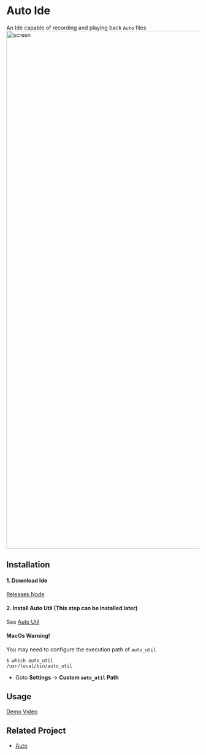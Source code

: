 # Auto Ide

An Ide capable of recording and playing back `Auto` files
<img width="1351" alt="screen" src="https://user-images.githubusercontent.com/28224568/110473308-5a0e8a80-8119-11eb-8d49-d00a9dbefa1b.png">


## Installation

#### 1. Download Ide

[Releases Node](https://github.com/auto-flutter/auto_ide/releases)

#### 2. Install Auto Util (This step can be installed later)
See [Auto Util](https://github.com/auto-flutter/auto_util)

#### MacOs Warning!
You may need to configure the execution path of `auto_util`
```
$ which auto_util
/usr/local/bin/auto_util
```
- Goto **Settings** -> **Custom `auto_util` Path**


## Usage
[Demo Video](https://user-images.githubusercontent.com/28224568/110477128-c12e3e00-811d-11eb-9749-e35f359531f3.mp4)

## Related Project
- [Auto](https://github.com/auto-flutter/auto)
